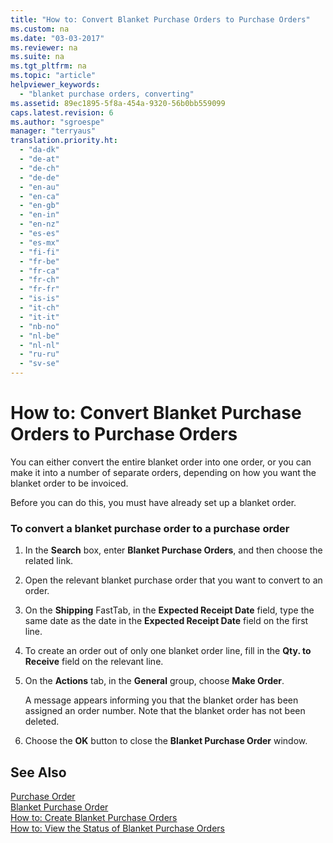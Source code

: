 ```yaml
---
title: "How to: Convert Blanket Purchase Orders to Purchase Orders"
ms.custom: na
ms.date: "03-03-2017"
ms.reviewer: na
ms.suite: na
ms.tgt_pltfrm: na
ms.topic: "article"
helpviewer_keywords: 
  - "blanket purchase orders, converting"
ms.assetid: 89ec1895-5f8a-454a-9320-56b0bb559099
caps.latest.revision: 6
ms.author: "sgroespe"
manager: "terryaus"
translation.priority.ht: 
  - "da-dk"
  - "de-at"
  - "de-ch"
  - "de-de"
  - "en-au"
  - "en-ca"
  - "en-gb"
  - "en-in"
  - "en-nz"
  - "es-es"
  - "es-mx"
  - "fi-fi"
  - "fr-be"
  - "fr-ca"
  - "fr-ch"
  - "fr-fr"
  - "is-is"
  - "it-ch"
  - "it-it"
  - "nb-no"
  - "nl-be"
  - "nl-nl"
  - "ru-ru"
  - "sv-se"
---
```

# How to: Convert Blanket Purchase Orders to Purchase Orders
You can either convert the entire blanket order into one order, or you can make it into a number of separate orders, depending on how you want the blanket order to be invoiced.  
  
 Before you can do this, you must have already set up a blanket order.  
  
### To convert a blanket purchase order to a purchase order  
  
1.  In the **Search** box, enter **Blanket Purchase Orders**, and then choose the related link.  
  
2.  Open the relevant blanket purchase order   that you want to convert to an order.  
  
3.  On the **Shipping** FastTab, in the **Expected Receipt Date** field, type the same date as the date in the **Expected Receipt Date** field on the first line.  
  
4.  To create an order out of only one blanket order line, fill in the **Qty. to Receive** field on the relevant line.  
  
5.  On the **Actions** tab, in the **General** group, choose **Make Order**.  
  
     A message appears informing you that the blanket order has been assigned an order number. Note that the blanket order has not been deleted.  
  
6.  Choose the **OK** button to close the **Blanket Purchase Order** window.  
  
## See Also  
 [Purchase Order](../Topic/\($%20N_50%20Purchase%20Order%20$\).md)   
 [Blanket Purchase Order](../Topic/\($%20N_509%20Blanket%20Purchase%20Order%20$\).md)   
 [How to: Create Blanket Purchase Orders](../Purchasing/how-to-create-blanket-purchase-orders.md)   
 [How to: View the Status of Blanket Purchase Orders](../Purchasing/how-to-view-the-status-of-blanket-purchase-orders.md)